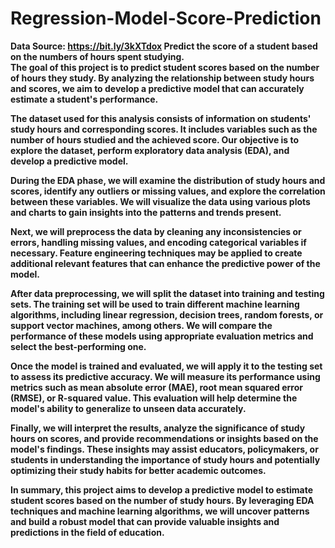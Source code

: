 # Regression-Model-Score-Prediction
<b> Data Source: https://bit.ly/3kXTdox
Predict the score of a student based on the numbers of hours spent studying. <br>
The goal of this project is to predict student scores based on the number of hours they study. By analyzing the relationship between study hours and scores, we aim to develop a predictive model that can accurately estimate a student's performance.

The dataset used for this analysis consists of information on students' study hours and corresponding scores. It includes variables such as the number of hours studied and the achieved score. Our objective is to explore the dataset, perform exploratory data analysis (EDA), and develop a predictive model.

During the EDA phase, we will examine the distribution of study hours and scores, identify any outliers or missing values, and explore the correlation between these variables. We will visualize the data using various plots and charts to gain insights into the patterns and trends present.

Next, we will preprocess the data by cleaning any inconsistencies or errors, handling missing values, and encoding categorical variables if necessary. Feature engineering techniques may be applied to create additional relevant features that can enhance the predictive power of the model.

After data preprocessing, we will split the dataset into training and testing sets. The training set will be used to train different machine learning algorithms, including linear regression, decision trees, random forests, or support vector machines, among others. We will compare the performance of these models using appropriate evaluation metrics and select the best-performing one.

Once the model is trained and evaluated, we will apply it to the testing set to assess its predictive accuracy. We will measure its performance using metrics such as mean absolute error (MAE), root mean squared error (RMSE), or R-squared value. This evaluation will help determine the model's ability to generalize to unseen data accurately.

Finally, we will interpret the results, analyze the significance of study hours on scores, and provide recommendations or insights based on the model's findings. These insights may assist educators, policymakers, or students in understanding the importance of study hours and potentially optimizing their study habits for better academic outcomes.

In summary, this project aims to develop a predictive model to estimate student scores based on the number of study hours. By leveraging EDA techniques and machine learning algorithms, we will uncover patterns and build a robust model that can provide valuable insights and predictions in the field of education.
